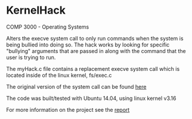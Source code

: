 # KernelHack
COMP 3000 - Operating Systems

Alters the execve system call to only run commands when the system is being bullied into doing so. The hack works by looking for specific "bullying" arguments that are passed in along with the command that the user is trying to run.

The myHack.c file contains a replacement execve system call which is located inside of the linux kernel, fs/exec.c

The original version of the system call can be found [here](http://lxr.free-electrons.com/source/fs/exec.c?v=3.16#L1603)

The code was built/tested with Ubuntu 14.04, using linux kernel v3.16

For more information on the project see the [report](https://github.com/sprinklej/KernelHack/blob/master/Joel%20Sprinkle%20-%20Report.pdf)
